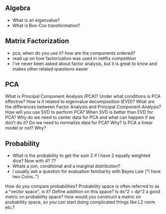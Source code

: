 
## Algebra
- What is an eigenvalue? 
- What is Box-Cox transformation? 

## Matrix Factorization 
- pca, when do you use it? how are the components ordered?
- read up on how factorization was used in netflix competition
- i've never been asked about factor analysis, but it is great to know and makes other related questions easier

## PCA

What is Principal Component Analysis (PCA)? Under what conditions is PCA effective? How is it related to eigenvalue decomposition (EVD)?
What are the differences between Factor Analysis and Principal Component Analysis?
How will you use SVD to perform PCA? When SVD is better than EVD for PCA?
Why do we need to center data for PCA and what can happen if we don’t do it?
Do we need to normalize data for PCA? Why?
Is PCA a linear model or not? Why?

## Probability

*  What is the probability to get the sum 2 if I have 2 equally weighted dice? Now with 4? 7?
*  Whats a join, conditional and a marginal distribution?
*  I usually ask a question for evaluation familiarity with Bayes Law ("I have two Coins..")

How do you compare probabilities?
Probability space is often referred to as a "vector space", is it?
Define addition on this space?
Is ds^2 = dp^2 a good metric on probability space?
How would you construct a metric on probability space, so you can start doing complicated things like L2 norm etc.?